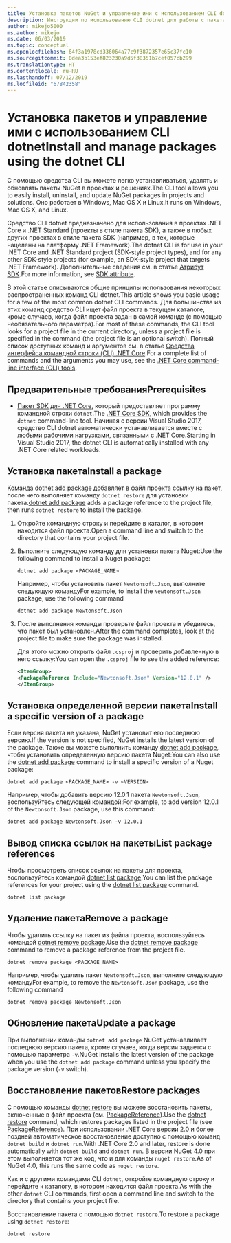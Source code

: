 ```yaml
---
title: Установка пакетов NuGet и управление ими с использованием CLI dotnet
description: Инструкции по использованию CLI dotnet для работы с пакетами NuGet.
author: mikejo5000
ms.author: mikejo
ms.date: 06/03/2019
ms.topic: conceptual
ms.openlocfilehash: 64f3a1978cd336064a77c9f3872357e65c37fc10
ms.sourcegitcommit: 0dea3b153ef823230a9d5f38351b7cef057cb299
ms.translationtype: HT
ms.contentlocale: ru-RU
ms.lasthandoff: 07/12/2019
ms.locfileid: "67842358"
---
```

# <a name="install-and-manage-packages-using-the-dotnet-cli"></a><span data-ttu-id="5451a-103">Установка пакетов и управление ими с использованием CLI dotnet</span><span class="sxs-lookup"><span data-stu-id="5451a-103">Install and manage packages using the dotnet CLI</span></span>

<span data-ttu-id="5451a-104">С помощью средства CLI вы можете легко устанавливаться, удалять и обновлять пакеты NuGet в проектах и решениях.</span><span class="sxs-lookup"><span data-stu-id="5451a-104">The CLI tool allows you to easily install, uninstall, and update NuGet packages in projects and solutions.</span></span> <span data-ttu-id="5451a-105">Оно работает в Windows, Mac OS X и Linux.</span><span class="sxs-lookup"><span data-stu-id="5451a-105">It runs on Windows, Mac OS X, and Linux.</span></span>

<span data-ttu-id="5451a-106">Средство CLI dotnet предназначено для использования в проектах .NET Core и .NET Standard (проекты в стиле пакета SDK), а также в любых других проектах в стиле пакета SDK (например, в тех, которые нацелены на платформу .NET Framework).</span><span class="sxs-lookup"><span data-stu-id="5451a-106">The dotnet CLI is for use in your .NET Core and .NET Standard project (SDK-style project types), and for any other SDK-style projects (for example, an SDK-style project that targets .NET Framework).</span></span> <span data-ttu-id="5451a-107">Дополнительные сведения см. в статье [Атрибут SDK](/dotnet/core/tools/csproj#additions).</span><span class="sxs-lookup"><span data-stu-id="5451a-107">For more information, see [SDK attribute](/dotnet/core/tools/csproj#additions).</span></span>

<span data-ttu-id="5451a-108">В этой статье описываются общие принципы использования некоторых распространенных команд CLI dotnet.</span><span class="sxs-lookup"><span data-stu-id="5451a-108">This article shows you basic usage for a few of the most common dotnet CLI commands.</span></span> <span data-ttu-id="5451a-109">Для большинства из этих команд средство CLI ищет файл проекта в текущем каталоге, кроме случаев, когда файл проекта задан в самой команде (с помощью необязательного параметра).</span><span class="sxs-lookup"><span data-stu-id="5451a-109">For most of these commands, the CLI tool looks for a project file in the current directory, unless a project file is specified in the command (the project file is an optional switch).</span></span> <span data-ttu-id="5451a-110">Полный список доступных команд и аргументов см. в статье [Средства интерфейса командной строки (CLI) .NET Core](../tools/dotnet-commands.md).</span><span class="sxs-lookup"><span data-stu-id="5451a-110">For a complete list of commands and the arguments you may use, see the [.NET Core command-line interface (CLI) tools](../tools/dotnet-commands.md).</span></span>

## <a name="prerequisites"></a><span data-ttu-id="5451a-111">Предварительные требования</span><span class="sxs-lookup"><span data-stu-id="5451a-111">Prerequisites</span></span>

- <span data-ttu-id="5451a-112">[Пакет SDK для .NET Core](https://www.microsoft.com/net/download/), который предоставляет программу командной строки `dotnet`.</span><span class="sxs-lookup"><span data-stu-id="5451a-112">The [.NET Core SDK](https://www.microsoft.com/net/download/), which provides the `dotnet` command-line tool.</span></span> <span data-ttu-id="5451a-113">Начиная с версии Visual Studio 2017, средство CLI dotnet автоматически устанавливается вместе с любыми рабочими нагрузками, связанными с .NET Core.</span><span class="sxs-lookup"><span data-stu-id="5451a-113">Starting in Visual Studio 2017, the dotnet CLI is automatically installed with any .NET Core related workloads.</span></span>

## <a name="install-a-package"></a><span data-ttu-id="5451a-114">Установка пакета</span><span class="sxs-lookup"><span data-stu-id="5451a-114">Install a package</span></span>

<span data-ttu-id="5451a-115">Команда [dotnet add package](/dotnet/core/tools/dotnet-add-package?tabs=netcore2x) добавляет в файл проекта ссылку на пакет, после чего выполняет команду `dotnet restore` для установки пакета.</span><span class="sxs-lookup"><span data-stu-id="5451a-115">[dotnet add package](/dotnet/core/tools/dotnet-add-package?tabs=netcore2x) adds a package reference to the project file, then runs `dotnet restore` to install the package.</span></span>

1. <span data-ttu-id="5451a-116">Откройте командную строку и перейдите в каталог, в котором находится файл проекта.</span><span class="sxs-lookup"><span data-stu-id="5451a-116">Open a command line and switch to the directory that contains your project file.</span></span>

2. <span data-ttu-id="5451a-117">Выполните следующую команду для установки пакета Nuget:</span><span class="sxs-lookup"><span data-stu-id="5451a-117">Use the following command to install a Nuget package:</span></span>

    ```cli
    dotnet add package <PACKAGE_NAME>
    ```

    <span data-ttu-id="5451a-118">Например, чтобы установить пакет `Newtonsoft.Json`, выполните следующую команду</span><span class="sxs-lookup"><span data-stu-id="5451a-118">For example, to install the `Newtonsoft.Json` package, use the following command</span></span>

    ```cli
    dotnet add package Newtonsoft.Json
    ```

3. <span data-ttu-id="5451a-119">После выполнения команды проверьте файл проекта и убедитесь, что пакет был установлен.</span><span class="sxs-lookup"><span data-stu-id="5451a-119">After the command completes, look at the project file to make sure the package was installed.</span></span>

   <span data-ttu-id="5451a-120">Для этого можно открыть файл `.csproj` и проверить добавленную в него ссылку:</span><span class="sxs-lookup"><span data-stu-id="5451a-120">You can open the `.csproj` file to see the added reference:</span></span>

    ```xml
   <ItemGroup>
    <PackageReference Include="Newtonsoft.Json" Version="12.0.1" />
   </ItemGroup>
    ```

## <a name="install-a-specific-version-of-a-package"></a><span data-ttu-id="5451a-121">Установка определенной версии пакета</span><span class="sxs-lookup"><span data-stu-id="5451a-121">Install a specific version of a package</span></span>

<span data-ttu-id="5451a-122">Если версия пакета не указана, NuGet установит его последнюю версию.</span><span class="sxs-lookup"><span data-stu-id="5451a-122">If the version is not specified, NuGet installs the latest version of the package.</span></span> <span data-ttu-id="5451a-123">Также вы можете выполнить команду [dotnet add package](/dotnet/core/tools/dotnet-add-package?tabs=netcore2x), чтобы установить определенную версию пакета Nuget:</span><span class="sxs-lookup"><span data-stu-id="5451a-123">You can also use the [dotnet add package](/dotnet/core/tools/dotnet-add-package?tabs=netcore2x) command to install a specific version of a Nuget package:</span></span>

```cli
dotnet add package <PACKAGE_NAME> -v <VERSION>
```

<span data-ttu-id="5451a-124">Например, чтобы добавить версию 12.0.1 пакета `Newtonsoft.Json`, воспользуйтесь следующей командой:</span><span class="sxs-lookup"><span data-stu-id="5451a-124">For example, to add version 12.0.1 of the `Newtonsoft.Json` package, use this command:</span></span>

```cli
dotnet add package Newtonsoft.Json -v 12.0.1
```

## <a name="list-package-references"></a><span data-ttu-id="5451a-125">Вывод списка ссылок на пакеты</span><span class="sxs-lookup"><span data-stu-id="5451a-125">List package references</span></span>

<span data-ttu-id="5451a-126">Чтобы просмотреть список ссылок на пакеты для проекта, воспользуйтесь командой [dotnet list package](/dotnet/core/tools/dotnet-list-package?tabs=netcore2x).</span><span class="sxs-lookup"><span data-stu-id="5451a-126">You can list the package references for your project using the [dotnet list package](/dotnet/core/tools/dotnet-list-package?tabs=netcore2x) command.</span></span>

```cli
dotnet list package
```

## <a name="remove-a-package"></a><span data-ttu-id="5451a-127">Удаление пакета</span><span class="sxs-lookup"><span data-stu-id="5451a-127">Remove a package</span></span>

<span data-ttu-id="5451a-128">Чтобы удалить ссылку на пакет из файла проекта, воспользуйтесь командой [dotnet remove package](/dotnet/core/tools/dotnet-remove-package?tabs=netcore2x).</span><span class="sxs-lookup"><span data-stu-id="5451a-128">Use the [dotnet remove package](/dotnet/core/tools/dotnet-remove-package?tabs=netcore2x) command to remove a package reference from the project file.</span></span>

```cli
dotnet remove package <PACKAGE_NAME>
```

<span data-ttu-id="5451a-129">Например, чтобы удалить пакет `Newtonsoft.Json`, выполните следующую команду</span><span class="sxs-lookup"><span data-stu-id="5451a-129">For example, to remove the `Newtonsoft.Json` package, use the following command</span></span>

```cli
dotnet remove package Newtonsoft.Json
```

## <a name="update-a-package"></a><span data-ttu-id="5451a-130">Обновление пакета</span><span class="sxs-lookup"><span data-stu-id="5451a-130">Update a package</span></span>

<span data-ttu-id="5451a-131">При выполнении команды `dotnet add package` NuGet устанавливает последнюю версию пакета, кроме случаев, когда версия задается с помощью параметра `-v`.</span><span class="sxs-lookup"><span data-stu-id="5451a-131">NuGet installs the latest version of the package when you use the `dotnet add package` command unless you specify the package version (`-v` switch).</span></span>

## <a name="restore-packages"></a><span data-ttu-id="5451a-132">Восстановление пакетов</span><span class="sxs-lookup"><span data-stu-id="5451a-132">Restore packages</span></span>

<span data-ttu-id="5451a-133">С помощью команды [dotnet restore](/dotnet/core/tools/dotnet-restore?tabs=netcore2x) вы можете восстановить пакеты, включенные в файл проекта (см. [PackageReference](../consume-packages/package-references-in-project-files.md)).</span><span class="sxs-lookup"><span data-stu-id="5451a-133">Use the [dotnet restore](/dotnet/core/tools/dotnet-restore?tabs=netcore2x) command, which restores packages listed in the project file (see [PackageReference](../consume-packages/package-references-in-project-files.md)).</span></span> <span data-ttu-id="5451a-134">При использовании .NET Core версии 2.0 и более поздней автоматическое восстановление доступно с помощью команд `dotnet build` и `dotnet run`.</span><span class="sxs-lookup"><span data-stu-id="5451a-134">With .NET Core 2.0 and later, restore is done automatically with `dotnet build` and `dotnet run`.</span></span> <span data-ttu-id="5451a-135">В версии NuGet 4.0 при этом выполняется тот же код, что и для команды `nuget restore`.</span><span class="sxs-lookup"><span data-stu-id="5451a-135">As of NuGet 4.0, this runs the same code as `nuget restore`.</span></span>

<span data-ttu-id="5451a-136">Как и с другими командами CLI `dotnet`, откройте командную строку и перейдите к каталогу, в котором находится файл проекта.</span><span class="sxs-lookup"><span data-stu-id="5451a-136">As with the other `dotnet` CLI commands, first open a command line and switch to the directory that contains your project file.</span></span>

<span data-ttu-id="5451a-137">Восстановление пакета с помощью `dotnet restore`.</span><span class="sxs-lookup"><span data-stu-id="5451a-137">To restore a package using `dotnet restore`:</span></span>

```cli
dotnet restore 
```

